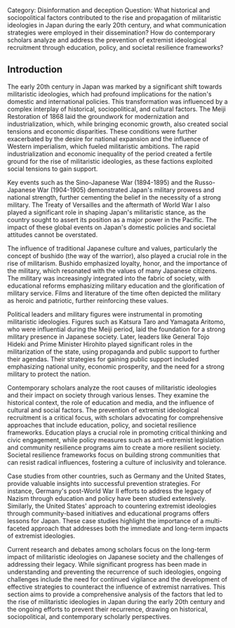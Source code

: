 Category: Disinformation and deception
Question: What historical and sociopolitical factors contributed to the rise and propagation of militaristic ideologies in Japan during the early 20th century, and what communication strategies were employed in their dissemination? How do contemporary scholars analyze and address the prevention of extremist ideological recruitment through education, policy, and societal resilience frameworks?


## Introduction

The early 20th century in Japan was marked by a significant shift towards militaristic ideologies, which had profound implications for the nation's domestic and international policies. This transformation was influenced by a complex interplay of historical, sociopolitical, and cultural factors. The Meiji Restoration of 1868 laid the groundwork for modernization and industrialization, which, while bringing economic growth, also created social tensions and economic disparities. These conditions were further exacerbated by the desire for national expansion and the influence of Western imperialism, which fueled militaristic ambitions. The rapid industrialization and economic inequality of the period created a fertile ground for the rise of militaristic ideologies, as these factions exploited social tensions to gain support.

Key events such as the Sino-Japanese War (1894-1895) and the Russo-Japanese War (1904-1905) demonstrated Japan's military prowess and national strength, further cementing the belief in the necessity of a strong military. The Treaty of Versailles and the aftermath of World War I also played a significant role in shaping Japan's militaristic stance, as the country sought to assert its position as a major power in the Pacific. The impact of these global events on Japan's domestic policies and societal attitudes cannot be overstated.

The influence of traditional Japanese culture and values, particularly the concept of bushido (the way of the warrior), also played a crucial role in the rise of militarism. Bushido emphasized loyalty, honor, and the importance of the military, which resonated with the values of many Japanese citizens. The military was increasingly integrated into the fabric of society, with educational reforms emphasizing military education and the glorification of military service. Films and literature of the time often depicted the military as heroic and patriotic, further reinforcing these values.

Political leaders and military figures were instrumental in promoting militaristic ideologies. Figures such as Katsura Taro and Yamagata Aritomo, who were influential during the Meiji period, laid the foundation for a strong military presence in Japanese society. Later, leaders like General Tojo Hideki and Prime Minister Hirohito played significant roles in the militarization of the state, using propaganda and public support to further their agendas. Their strategies for gaining public support included emphasizing national unity, economic prosperity, and the need for a strong military to protect the nation.

Contemporary scholars analyze the root causes of militaristic ideologies and their impact on society through various lenses. They examine the historical context, the role of education and media, and the influence of cultural and social factors. The prevention of extremist ideological recruitment is a critical focus, with scholars advocating for comprehensive approaches that include education, policy, and societal resilience frameworks. Education plays a crucial role in promoting critical thinking and civic engagement, while policy measures such as anti-extremist legislation and community resilience programs aim to create a more resilient society. Societal resilience frameworks focus on building strong communities that can resist radical influences, fostering a culture of inclusivity and tolerance.

Case studies from other countries, such as Germany and the United States, provide valuable insights into successful prevention strategies. For instance, Germany's post-World War II efforts to address the legacy of Nazism through education and policy have been studied extensively. Similarly, the United States' approach to countering extremist ideologies through community-based initiatives and educational programs offers lessons for Japan. These case studies highlight the importance of a multi-faceted approach that addresses both the immediate and long-term impacts of extremist ideologies.

Current research and debates among scholars focus on the long-term impact of militaristic ideologies on Japanese society and the challenges of addressing their legacy. While significant progress has been made in understanding and preventing the recurrence of such ideologies, ongoing challenges include the need for continued vigilance and the development of effective strategies to counteract the influence of extremist narratives. This section aims to provide a comprehensive analysis of the factors that led to the rise of militaristic ideologies in Japan during the early 20th century and the ongoing efforts to prevent their recurrence, drawing on historical, sociopolitical, and contemporary scholarly perspectives.

